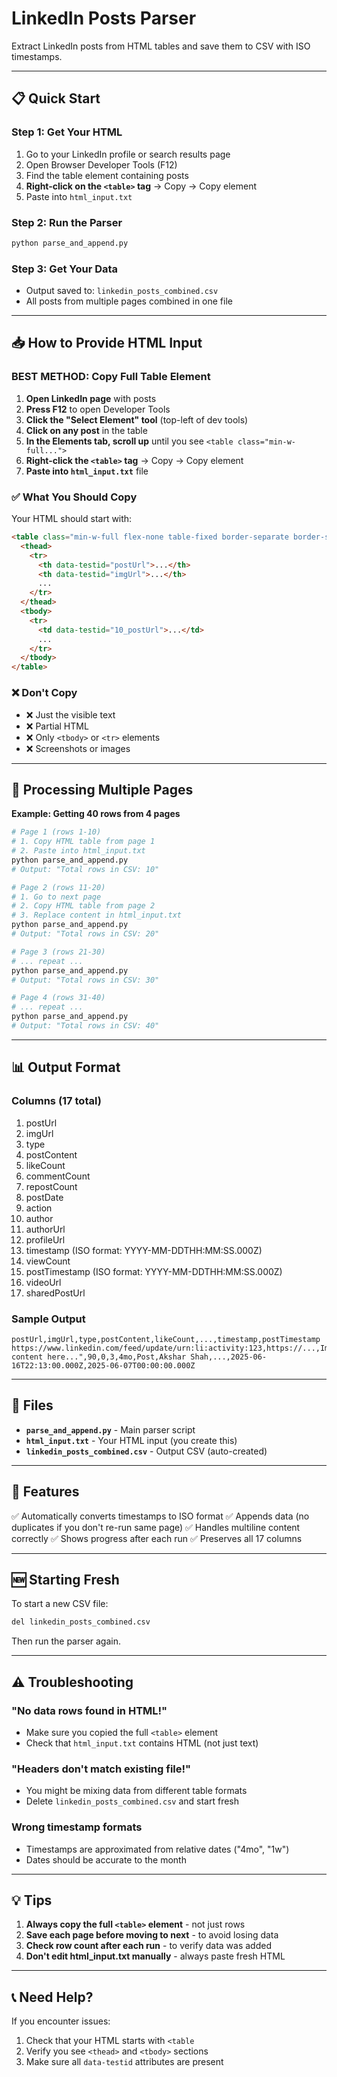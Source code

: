 # LinkedIn Posts Parser

Extract LinkedIn posts from HTML tables and save them to CSV with ISO timestamps.

---

## 📋 Quick Start

### Step 1: Get Your HTML
1. Go to your LinkedIn profile or search results page
2. Open Browser Developer Tools (F12)
3. Find the table element containing posts
4. **Right-click on the `<table>` tag** → Copy → Copy element
5. Paste into `html_input.txt`

### Step 2: Run the Parser
```bash
python parse_and_append.py
```

### Step 3: Get Your Data
- Output saved to: `linkedin_posts_combined.csv`
- All posts from multiple pages combined in one file

---

## 📥 How to Provide HTML Input

### **BEST METHOD: Copy Full Table Element**

1. **Open LinkedIn page** with posts
2. **Press F12** to open Developer Tools
3. **Click the "Select Element" tool** (top-left of dev tools)
4. **Click on any post** in the table
5. **In the Elements tab, scroll up** until you see `<table class="min-w-full...">`
6. **Right-click the `<table>` tag** → Copy → Copy element
7. **Paste into `html_input.txt`** file

### ✅ What You Should Copy

Your HTML should start with:
```html
<table class="min-w-full flex-none table-fixed border-separate border-spacing-0" ...>
  <thead>
    <tr>
      <th data-testid="postUrl">...</th>
      <th data-testid="imgUrl">...</th>
      ...
    </tr>
  </thead>
  <tbody>
    <tr>
      <td data-testid="10_postUrl">...</td>
      ...
    </tr>
  </tbody>
</table>
```

### ❌ Don't Copy

- ❌ Just the visible text
- ❌ Partial HTML
- ❌ Only `<tbody>` or `<tr>` elements
- ❌ Screenshots or images

---

## 🔄 Processing Multiple Pages

**Example: Getting 40 rows from 4 pages**

```bash
# Page 1 (rows 1-10)
# 1. Copy HTML table from page 1
# 2. Paste into html_input.txt
python parse_and_append.py
# Output: "Total rows in CSV: 10"

# Page 2 (rows 11-20)
# 1. Go to next page
# 2. Copy HTML table from page 2
# 3. Replace content in html_input.txt
python parse_and_append.py
# Output: "Total rows in CSV: 20"

# Page 3 (rows 21-30)
# ... repeat ...
python parse_and_append.py
# Output: "Total rows in CSV: 30"

# Page 4 (rows 31-40)
# ... repeat ...
python parse_and_append.py
# Output: "Total rows in CSV: 40"
```

---

## 📊 Output Format

### Columns (17 total)
1. postUrl
2. imgUrl
3. type
4. postContent
5. likeCount
6. commentCount
7. repostCount
8. postDate
9. action
10. author
11. authorUrl
12. profileUrl
13. timestamp (ISO format: YYYY-MM-DDTHH:MM:SS.000Z)
14. viewCount
15. postTimestamp (ISO format: YYYY-MM-DDTHH:MM:SS.000Z)
16. videoUrl
17. sharedPostUrl

### Sample Output
```csv
postUrl,imgUrl,type,postContent,likeCount,...,timestamp,postTimestamp
https://www.linkedin.com/feed/update/urn:li:activity:123,https://...,Image,"Post content here...",90,0,3,4mo,Post,Akshar Shah,...,2025-06-16T22:13:00.000Z,2025-06-07T00:00:00.000Z
```

---

## 📁 Files

- **`parse_and_append.py`** - Main parser script
- **`html_input.txt`** - Your HTML input (you create this)
- **`linkedin_posts_combined.csv`** - Output CSV (auto-created)

---

## 🔧 Features

✅ Automatically converts timestamps to ISO format
✅ Appends data (no duplicates if you don't re-run same page)
✅ Handles multiline content correctly
✅ Shows progress after each run
✅ Preserves all 17 columns

---

## 🆕 Starting Fresh

To start a new CSV file:
```bash
del linkedin_posts_combined.csv
```

Then run the parser again.

---

## ⚠️ Troubleshooting

### "No data rows found in HTML!"
- Make sure you copied the full `<table>` element
- Check that `html_input.txt` contains HTML (not just text)

### "Headers don't match existing file!"
- You might be mixing data from different table formats
- Delete `linkedin_posts_combined.csv` and start fresh

### Wrong timestamp formats
- Timestamps are approximated from relative dates ("4mo", "1w")
- Dates should be accurate to the month

---

## 💡 Tips

1. **Always copy the full `<table>` element** - not just rows
2. **Save each page before moving to next** - to avoid losing data
3. **Check row count after each run** - to verify data was added
4. **Don't edit html_input.txt manually** - always paste fresh HTML

---

## 📞 Need Help?

If you encounter issues:
1. Check that your HTML starts with `<table`
2. Verify you see `<thead>` and `<tbody>` sections
3. Make sure all `data-testid` attributes are present

